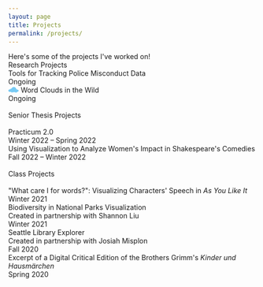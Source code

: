 ```yaml
---
layout: page
title: Projects
permalink: /projects/
---
```

<link rel="stylesheet" href="/assets/css/main.css">

<div>Here's some of the projects I've worked on! </div>
<div class="spacer"></div>
<div class="project-heading">Research Projects</div> 
<div class="small-spacer"></div>
<div class="project-title">Tools for Tracking Police Misconduct Data</div>
<div class ="time">Ongoing</div>
<div class="small-spacer"></div>
<div class="project-title"><img src="assets/images/cloud.png" height="12"> Word Clouds in the Wild</div>
<div class ="time">Ongoing</div>
<br>
<div class="project-heading">Senior Thesis Projects</div> <br>
<div class="small-spacer"></div>
<div class="project-title">Practicum 2.0</div>
<div class ="time">Winter 2022 – Spring 2022</div>
<div class="project-title">Using Visualization to Analyze Women's Impact in Shakespeare's Comedies</div>
<div class ="time">Fall 2022 – Winter 2022</div>
<br>
<div class="project-heading">Class Projects</div> <br>
<div class="small-spacer"></div>
<div class="project-title">"What care I for words?": Visualizing Characters' Speech in <i>As You Like It</i></div>
<div class ="time">Winter 2021</div>
<div class="small-spacer"></div>
<div class="project-title">Biodiversity in National Parks Visualization</div>
<div class="attribution">Created in partnership with Shannon Liu</div>
<div class ="time">Winter 2021</div>
<div class="small-spacer"></div>
<div class="project-title">Seattle Library Explorer</div>
<div class="attribution">Created in partnership with Josiah Misplon</div>
<div class ="time">Fall 2020</div>
<div class="small-spacer"></div>
<div class="project-title">Excerpt of a Digital Critical Edition of the Brothers Grimm's <i>Kinder und Hausmärchen</i></div>
<div class ="time">Spring 2020</div>
<div class="small-spacer"></div>
